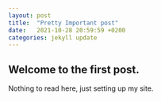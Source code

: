 ```yaml
---
layout: post
title:  "Pretty Important post"
date:   2021-10-28 20:59:59 +0200
categories: jekyll update
---
```

## Welcome to the first post.

Nothing to read here, just setting up my site.